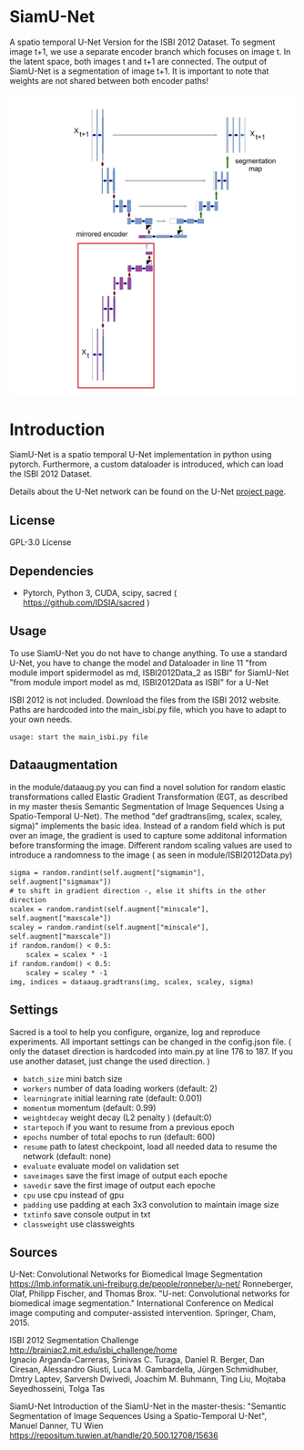 # SiamU-Net
A spatio temporal U-Net Version for the ISBI 2012 Dataset.
To segment image t+1, we use a separate encoder branch which focuses on image t. In the latent space, both images t and t+1 are connected. The output of SiamU-Net is a segmentation of image t+1.
It is important to note that weights are not shared between both encoder paths!

![Image of SiamU-Net](https://github.com/Mastercorp/SiamU-Net/blob/main/SiamU-Net.png)

# Introduction
SiamU-Net is a spatio temporal U-Net implementation in python using pytorch.
Furthermore, a custom dataloader is introduced, which can load the ISBI 2012 Dataset.

Details about the U-Net network can be found on the U-Net [project page](<https://lmb.informatik.uni-freiburg.de/people/ronneber/u-net/>).

## License
 GPL-3.0 License


## Dependencies
*   Pytorch, Python 3, CUDA, scipy, sacred ( <https://github.com/IDSIA/sacred> )
 

## Usage
To use SiamU-Net you do not have to change anything.
To use a standard U-Net, you have to change the model and Dataloader in line 11
"from module import spidermodel as md, ISBI2012Data_2 as ISBI" for SiamU-Net
"from module import model as md, ISBI2012Data as ISBI" for a U-Net

ISBI 2012 is not included. Download the files from the ISBI 2012 website. Paths are hardcoded into the main_isbi.py file, which you have to adapt to your own needs.

```
usage: start the main_isbi.py file
```
## Dataaugmentation
in the module/dataaug.py you can find a novel solution for random elastic transformations called Elastic Gradient Transformation (EGT, as described in my master thesis Semantic Segmentation of Image Sequences Using a Spatio-Temporal U-Net). The method "def gradtrans(img, scalex, scaley, sigma)" implements the basic idea. Instead of a random field which is put over an image, the gradient is used to capture some additonal information before transforming the image. Different random scaling values are used to introduce a randomness to the image ( as seen in module/ISBI2012Data.py)

```
sigma = random.randint(self.augment["sigmamin"], self.augment["sigmamax"])
# to shift in gradient direction -, else it shifts in the other direction
scalex = random.randint(self.augment["minscale"], self.augment["maxscale"])
scaley = random.randint(self.augment["minscale"], self.augment["maxscale"])
if random.random() < 0.5:
    scalex = scalex * -1
if random.random() < 0.5:
    scaley = scaley * -1
img, indices = dataaug.gradtrans(img, scalex, scaley, sigma)
```



## Settings 
Sacred is a tool to help you configure, organize, log and reproduce experiments. All important settings can be changed in the config.json file. ( only the dataset direction is hardcoded into main.py at line 176 to 187. If you use another dataset, just change the used direction. )

*   `batch_size`   mini batch size 
*   `workers`     number of data loading workers (default: 2)
*   `learningrate`                initial learning rate (default: 0.001)
*   `momentum`          momentum (default: 0.99)
*   `weightdecay`        weight decay (L2 penalty ) (default:0)
*   `startepoch`         if you want to resume from a previous epoch   
*   `epochs`            number of total epochs to run (default: 600)
*   `resume`      path to latest checkpoint, load all needed data to resume the network (default: none)
*   `evaluate`        evaluate model on validation set
*   `saveimages`     save the first image of output each epoche
*   `savedir`     save the first image of output each epoche
*   `cpu`             use cpu instead of gpu
*   `padding`             use padding at each 3x3 convolution to maintain image size
*   `txtinfo`                  save console output in txt
*   `classweight`                 use classweights



## Sources
U-Net: Convolutional Networks for Biomedical Image Segmentation   
<https://lmb.informatik.uni-freiburg.de/people/ronneber/u-net/> 
Ronneberger, Olaf, Philipp Fischer, and Thomas Brox. "U-net: Convolutional networks for biomedical image segmentation." International Conference on Medical image computing and computer-assisted intervention. Springer, Cham, 2015.   

ISBI 2012 Segmentation Challenge   
<http://brainiac2.mit.edu/isbi_challenge/home>   
Ignacio Arganda-Carreras, Srinivas C. Turaga, Daniel R. Berger, Dan Ciresan, Alessandro Giusti, Luca M. Gambardella, Jürgen Schmidhuber, Dmtry Laptev, Sarversh Dwivedi, Joachim M. Buhmann, Ting Liu, Mojtaba Seyedhosseini, Tolga Tas

SiamU-Net
Introduction of the SiamU-Net in the master-thesis: "Semantic Segmentation of Image Sequences Using a Spatio-Temporal U-Net", Manuel Danner, TU Wien
<https://repositum.tuwien.at/handle/20.500.12708/15636>
